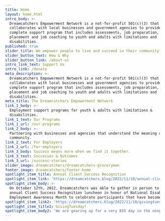 ```yaml
---
title: Home
layout: home.html
intro_body: >-
  Dreamcatchers Empowerment Network is a not-for-profit 501(c)(3) that
  collaborates with local businesses and government agencies to provide a
  complete support program that includes assessments, job preparation, job
  placement and job coaching to youth and adults with limitations and
  disabilities.
published: true
slider_title: We empower people to live and succeed in their community.
slider_button_text: How & Why
slider_button_link: /about-us
intro_link_text: Support Us
intro_link: /donate
meta_description: >-
  Dreamcatchers Empowerment Network is a not-for-profit 501(c)(3) that
  collaborates with local businesses and government agencies to provide a
  complete support program that includes assessments, job preparation, job
  placement and job coaching to youth and adults with limitations and
  disabilities.
meta_title: The Dreamcatchers Empowerment Network
link_1_body: >-
  Employment support programs for youth & adults with limitations &
  disabilities.
link_1_text: Our Programs
link_1_url: /our-programs
link_2_body: >-
  Partnering with businesses and agencies that understand the meaning of
  community.
link_2_text: For Employers
link_2_url: /for-employers
link_3_body: Success means more when we find it together.
link_3_text: Successes & Outcomes
link_3_url: /success-stories
slider_image: dreamcatchers/dreamcatchers-groceryman
footer_image: dreamcatchers/footer-home
spotlight_item_title: Annual Client Success Recognition
spotlight_item_link: 'https://dreamcatchers.blog/2022/11/10/annual-client-success-recognition/'
spotlight_item_body: >-
  On October 12th, 2022, Dreamcatchers was able to gather in person to hold our
  annual Client Success Recognition luncheon in honor of National Disability
  Employment Awareness Month to celebrate participants that have become hired.
spotlight_item_link2: 'https://dreamcatchers.blog/2022/11/10/givingtuesday-is-november-29-2022/'
spotlight_item_title2: GivingTuesday!
spotlight_item_body2: 'We are gearing up for a very BIG day in the nonprofit world:'
---
```

